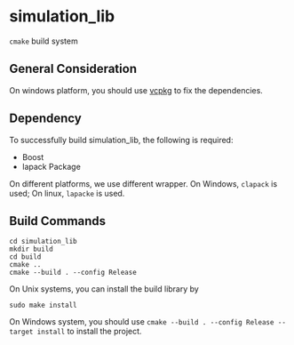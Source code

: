 
# simulation_lib

`cmake` build system

## General Consideration

On windows platform, you should use [vcpkg](https://github.com/Microsoft/vcpkg) to fix the dependencies. 

## Dependency
To successfully build simulation_lib, the following is required:


* Boost
* lapack Package

On different platforms, we use different wrapper. On Windows, `clapack` is used;
On linux, `lapacke` is used.

## Build Commands
```shell
cd simulation_lib
mkdir build
cd build
cmake ..
cmake --build . --config Release
```

On Unix systems, you can install the build library by
```shell
sudo make install
```
On Windows system, you should use `cmake --build . --config Release --target install` to install the project.